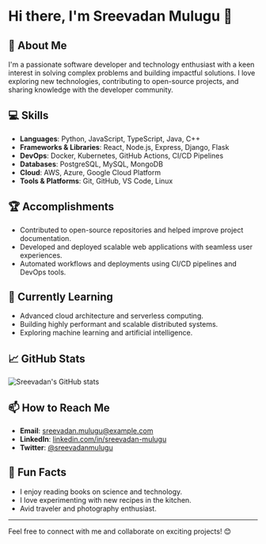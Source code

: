 # Hi there, I'm Sreevadan Mulugu 👋

## 🚀 About Me
I'm a passionate software developer and technology enthusiast with a keen interest in solving complex problems and building impactful solutions. I love exploring new technologies, contributing to open-source projects, and sharing knowledge with the developer community.

## 💻 Skills
- **Languages**: Python, JavaScript, TypeScript, Java, C++
- **Frameworks & Libraries**: React, Node.js, Express, Django, Flask
- **DevOps**: Docker, Kubernetes, GitHub Actions, CI/CD Pipelines
- **Databases**: PostgreSQL, MySQL, MongoDB
- **Cloud**: AWS, Azure, Google Cloud Platform
- **Tools & Platforms**: Git, GitHub, VS Code, Linux

## 🏆 Accomplishments
- Contributed to open-source repositories and helped improve project documentation.
- Developed and deployed scalable web applications with seamless user experiences.
- Automated workflows and deployments using CI/CD pipelines and DevOps tools.

## 🌱 Currently Learning
- Advanced cloud architecture and serverless computing.
- Building highly performant and scalable distributed systems.
- Exploring machine learning and artificial intelligence.

## 📈 GitHub Stats
![Sreevadan's GitHub stats](https://github-readme-stats.vercel.app/api?username=SreevadanMulugu&show_icons=true&theme=radical)

## 📫 How to Reach Me
- **Email**: [sreevadan.mulugu@example.com](mailto:sreevadan.mulugu@example.com)
- **LinkedIn**: [linkedin.com/in/sreevadan-mulugu](https://linkedin.com/in/sreevadan-mulugu)
- **Twitter**: [@sreevadanmulugu](https://twitter.com/sreevadanmulugu)

## 🌟 Fun Facts
- I enjoy reading books on science and technology.
- I love experimenting with new recipes in the kitchen.
- Avid traveler and photography enthusiast.

---

Feel free to connect with me and collaborate on exciting projects! 😊